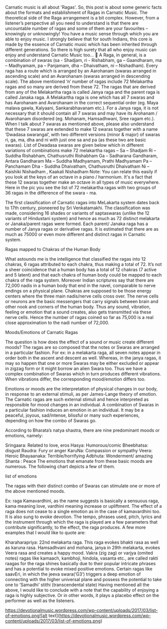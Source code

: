 Carnatic music is all about 'Ragas'. So, this post is about some generic facts about the formats and establishment of Ragas in Carnatic Music.
The theoretical side of the Raga arrangement is a bit complex. However, from a listener’s perspective all you need to understand is that there are uncountable number of ragas and some of them are your favourites – knowingly or unknowingly! You have a music sense through which you are able to enjoy music. I strongly believe that for south Indians, this core is made by the essence of Carnatic music which has been inherited through different generations. So there is high surety that all who enjoy music can enjoy and understand Carnatic Music too... 🙂
A Raga, in general, is a combination of swaras (sa - Shadjam, ri - Rishabham, ga – Gaandharam, ma – Madhyamam, pa – Panjamam, dha – Dhaivatham, ni – Nishadham). Every raga has a route which is arranged by an Aarohanam (swaras arranged in ascending scale) and an Avarohanam (swaras arranged in descending scale). The above mentioned ‘n’ number of ragas include 72 Melakartha ragas and so many are derived from these 72. The ragas that are derived from any of the Melakartha raga is called Janya raga and the parent raga is called Janaka raga. A Melakartha raga is one which has all 7 swaras and has Aarohanam and Avarohanam in the correct sequential order (eg. Maya malava gawla, Kalyaani, Sankarabhavanam etc.). For a Janya raga, it is not necessary that it should contain all 7 swaras and may have its Arohanam / Avarohanam  disordered (eg. Mohanam, Hamsadhwani, Sree ragam etc.). 
When I talk about 7 swaras as mentioned above, please also understand that these 7 swaras are extended to make 12 swaras together with a name ‘Dwadasa swarangal’, with two different versions (minor & major) of swaras ri, ga, ma, dha and ni with just one sa and pa (as these two are basic swaras). List of Dwadasa swaras are given below which in different variations of combinations make 72 melakartha ragas – 
Sa – Shadjam
Ri – Suddha Rishabham, Chathusruthi Rishabham
Ga – Sadharana Gandharam, Antara Gandharam
Ma – Suddha Madhyamam, Prathi Madhyamam
Pa – Panchamam
Dha - Suddha Dhaivatham, Chathusruthi Dhaivatham
Ni – Kaishiki Nishadham , Kaakali Nishadham
Note: You can relate this easily if you look at the keys of an octave in a piano / harmonium. It's a fact that these 12 swaras together make an octave in all types of music everywhere.
Here in the pic you see the list of 72 melakartha ragas with two groups of 36 ragas in the difference of the swara - ma.




The first classification of Carnatic ragas into MeLakarta system dates back to 17th century, pioneered by Sri Venkatamakhi. The classification was made, considering 16 shades or variants of saptaswaras (unlike the 12 variants of Hindustani system) and hence as much as 72 distinct melakarta or Janaka/parent ragas were formed. Each parent/ Janaka raga has a number of Janya ragas or derivative ragas. It is estimated that there are as much as 75000 or even more different and distinct ragas in Carnatic system.

Ragas mapped to Chakras of the Human Body

What astounds me is the intelligence that classified the ragas into 12 chakras, 6 ragas attributed to each chakra, thus making a total of 72. It’s not a sheer coincidence that a human body has a total of 12 chakras (7 active and 5 latent) and that each chakra of human body could be mapped to each chakra of the raga system. Moreover Indian scriptures say that there are 72,000 nadis in a human body that end in the navel, comparable to nerve endings on a physical plane. Chakras are supposed to be those energy centers where the three main nadis/nerve cells cross over. The nerve cells or neurons are the basic messengers that carry signals between brain and other nook and corners of the human body. Thus any sound, vibration, feeling or emotion that a sound creates, also gets transmitted via these nerve cells. Hence the number of ragas coined so far as 75,000 is a real close approximation to the nadi number of 72,000.

Moods/Emotions of Carnatic Ragas

The question is how does the effect of a sound or music create different moods? The ragas are so composed that the notes or Swaras are arranged in a particular fashion. For ex: in a melakarta raga, all seven notes appear in order both in the ascent and descent as well. Whereas, in the janya ragas, it may so happen that one or more Swaras may be either excluded or appear in zigzag form or it might borrow an alien Swara too. Thus we have a complex combination of Swaras which in turn produces different vibrations. When vibrations differ, the corresponding mood/emotion differs too.

Emotions or moods are the interpretation of physical changes in our body, in response to an external stimuli, as per James-Lange theory of emotion. The Carnatic ragas are such external stimuli and hence interpreted as responsible for mood changes in an individual. A combination of Swaras in a particular fashion induces an emotion in an individual. It may be a peaceful, joyous, sad/intense, blissful or many such experiences, depending on how the combo of Swaras go.

According to Bharata’s natya shastra, there are nine predominant moods or emotions, namely:

Sringaara: Related to love, eros
Hasya: Humorous/comic
Bheebhatsa: disgust
Raudra: Fury or anger
KaruNa: Compassion or sympathy
Veera: Heroic
Bhayaanaka: Terrible/horrifying
Adbhuta: Wonderment/ amazing
Shanta : Peace
The emotions that emanate from these basic moods are numerous. The following chart depicts a few of them.

list of emotions

The ragas with their distinct combo of Swaras can stimulate one or more of the above mentioned moods.

Ex: raga Kamavardhini, as the name suggests is basically a sensuous raga, kama meaning love, vardhini meaning increase or upliftment. The effect of a raga does not cease to a single emotion as in the case of kamavardhini too. It is also sung to evoke devotion. The tempo, phrases used, pitch, lyrics and the instrument through which the raga is played are a few parameters that contribute significantly, to the effect, the raga produces. A few more examples that I would like to quote are:

Kharaharapriya: 22nd melakarta raga. This raga evokes bhakti rasa as well as karuna rasa.
Hamsadhvani and mohana, janya in 29th melakarta, evokes Veera rasa and creates a happy mood.
Vakra (zig zag) or varjya (omited notes) ragas like kamaach, kambhoji, hindola, vasanta etc., are called rakti raagas for the raga shines basically due to their popular intricate phrases and has a potential to evoke mixed positive emotions.
Certain ragas like saavEri, in which the jeeva swara(‘G3’) triggers a deep emotion of connecting with the higher universal plane and possess the potential to take one to ‘Samadhi’ stithi (transcendental state)
Having mentioned all the above, I would like to conclude with a note that the capability of enjoying a raga is highly subjective. Or in other words, it plays a placebo effect on the performer as well as the listeners.

https://devotionalmusic.wordpress.com/wp-content/uploads/2017/03/list-of-emotions.png![alt text](https://devotionalmusic.wordpress.com/wp-content/uploads/2017/03/list-of-emotions.png)